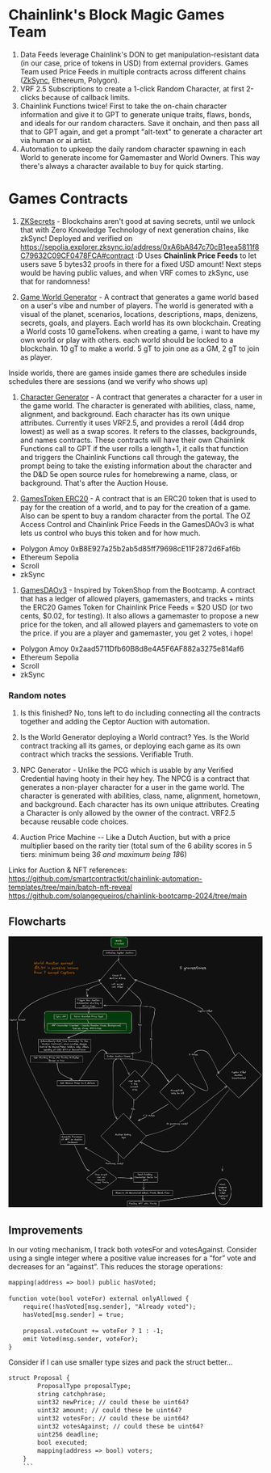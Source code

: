 # Chainlink's Block Magic Games Team

1. Data Feeds leverage Chainlink's DON to get manipulation-resistant data (in our case, price of tokens in USD) from external providers. Games Team used Price Feeds in multiple contracts across different chains ([ZkSync](https://sepolia.explorer.zksync.io/address/0xA6bA847c70cB1eea5811f8C79632C09CF0478FCA#contract), Ethereum, Polygon).
1. VRF 2.5 Subscriptions to create a 1-click Random Character, at first 2-clicks because of callback limits.
1. Chainlink Functions twice! First to take the on-chain character information and give it to GPT to generate unique traits, flaws, bonds, and ideals for our random characters. Save it onchain, and then pass all that to GPT again, and get a prompt "alt-text" to generate a character art via human or ai artist.
1. Automation to upkeep the daily random character spawning in each World to generate income for Gamemaster and World Owners. This way there's always a character available to buy for quick starting.

# Games Contracts
1. [ZKSecrets](ZKSecretCharacter.sol) - Blockchains aren't good at saving secrets, until we unlock that with Zero Knowledge Technology of next generation chains, like zkSync! Deployed and verified on https://sepolia.explorer.zksync.io/address/0xA6bA847c70cB1eea5811f8C79632C09CF0478FCA#contract :D Uses **Chainlink Price Feeds** to let users save 5 bytes32 proofs in there for a fixed USD amount! Next steps would be having public values, and when VRF comes to zkSync, use that for randomness!  

1. [Game World Generator](BuyMeACeptor.sol) - A contract that generates a game world based on a user's vibe and number of players. The world is generated with a visual of the planet, scenarios, locations, descriptions, maps, denizens, secrets, goals, and players. Each world has its own blockchain. Creating a World costs 10 gameTokens.  when creating a game, i want to have my own world or play with others. each world should be locked to a blockchain. 10 gT to make a world. 5 gT to join one as a GM, 2 gT to join as player.

Inside worlds, there are games
inside games there are schedules
inside schedules there are sessions
(and we verify who shows up)

1. [Character Generator](Characters/CharacterGen.sol) - A contract that generates a character for a user in the game world. The character is generated with abilities, class, name, alignment, and background. Each character has its own unique attributes. Currently it uses VRF2.5, and provides a reroll (4d4 drop lowest) as well as a swap scores. It refers to the classes, backgrounds, and names contracts.  These contracts will have their own Chainlink Functions call to GPT if the user rolls a length+1, it calls that function and triggers the Chainlink Functions call through the gateway, the prompt being to take the existing information about the character and the D&D 5e open source rules for homebrewing a name, class, or background. That's after the Auction House.

1. [GamesToken ERC20](GamesToken.sol) - A contract that is an ERC20 token that is used to pay for the creation of a world, and to pay for the creation of a game. Also can be spent to buy a random character from the portal. The OZ Access Control and Chainlink Price Feeds in the GamesDAOv3 is what lets us control who buys this token and for how much.

- Polygon Amoy 0xB8E927a25b2ab5d85ff79698cE11F2872d6Faf6b
- Ethereum Sepolia 
- Scroll
- zkSync

1. [GamesDAOv3](GamesDAOv3.sol) - Inspired by TokenShop from the Bootcamp.  A contract that has a ledger of allowed players, gamemasters, and tracks + mints the ERC20 Games Token for Chainlink Price Feeds = $20 USD (or two cents, $0.02, for testing). It also allows a gamemaster to propose a new price for the token, and all allowed players and gamemasters to vote on the price. if you are a player and gamemaster, you get 2 votes, i hope!

- Polygon Amoy 0x2aad5711Dfb60B8d8e4A5F6AF882a3275e814af6
- Ethereum Sepolia
- Scroll
- zkSync

### Random notes

1. Is this finished? No, tons left to do including connecting all the contracts together and adding the Ceptor Auction with automation. 

1. Is the World Generator deploying a World contract? Yes. Is the World contract tracking all its games, or deploying each game as its own contract which tracks the sessions. Verifiable Truth.

1. NPC Generator - Unlike the PCG which is usable by any Verified Credential having hooty in their hey hey. The NPCG is a contract that generates a non-player character for a user in the game world. The character is generated with abilities, class, name, alignment, hometown, and background. Each character has its own unique attributes. Creating a Character is only allowed by the owner of the contract.  VRF2.5 because reusable code choices.

1. Auction Price Machine -- Like a Dutch Auction, but with a price multiplier based on the rarity tier (total sum of the 6 ability scores in 5 tiers: minimum being 3*6 and maximum being 18*6)

Links for Auction & NFT references:
https://github.com/smartcontractkit/chainlink-automation-templates/tree/main/batch-nft-reveal
https://github.com/solangegueiros/chainlink-bootcamp-2024/tree/main

## Flowcharts

![Flowchart of Random Character Auction](./square.png)

## Improvements
In our voting mechanism, I track both votesFor and votesAgainst. Consider using a single integer where a positive value increases for a “for” vote and decreases for an “against”. This reduces the storage operations:

```solidity
mapping(address => bool) public hasVoted;

function vote(bool voteFor) external onlyAllowed {
    require(!hasVoted[msg.sender], "Already voted");
    hasVoted[msg.sender] = true;

    proposal.voteCount += voteFor ? 1 : -1;
    emit Voted(msg.sender, voteFor);
}
```

Consider if I can use smaller type sizes and pack the struct better...

```solidity
struct Proposal {
        ProposalType proposalType;
        string catchphrase;
        uint32 newPrice; // could these be uint64?
        uint32 amount; // could these be uint64?
        uint32 votesFor; // could these be uint64?
        uint32 votesAgainst; // could these be uint64? 
        uint256 deadline;
        bool executed;
        mapping(address => bool) voters;
    }
    ```